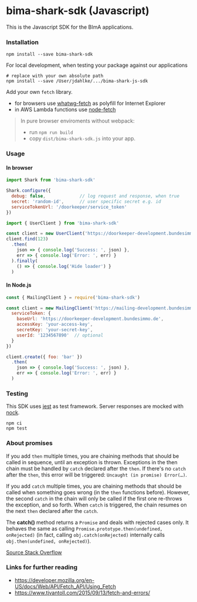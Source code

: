 # bima-shark-sdk (Javascript)

This is the Javascript SDK for the BImA applications.


### Installation

```
npm install --save bima-shark-sdk
```

For local development, when testing your package against our applications
```
# replace with your own absolute path
npm install --save /User/jdahlke/.../bima-shark-js-sdk
```

Add your own `fetch` library.

* for browsers use [whatwg-fetch](https://www.npmjs.com/package/whatwg-fetch) as polyfill for Internet Explorer
* in AWS Lambda functions use [node-fetch](https://www.npmjs.com/package/node-fetch)

> In pure browser enviroments without webpack:
> - run `npm run build`
> - copy ` dist/bima-shark-sdk.js ` into your app.


### Usage

#### In browser

```js
import Shark from 'bima-shark-sdk'

Shark.configure({
  debug: false,             // log request and response, when true
  secret: 'random-id',      // user specific secret e.g. id
  serviceTokenUrl: '/doorkeeper/service_token'
})

import { UserClient } from 'bima-shark-sdk'

const client = new UserClient('https://doorkeeper-development.bundesimmo.de')
client.find(123)
  .then(
    json => { console.log('Success: ', json) },
    err => { console.log('Error: ', err) }
  ).finally(
    () => { console.log('Hide loader') }
  )
```

#### In Node.js

```js
const { MailingClient } = require('bima-shark-sdk')

const client = new MailingClient('https://mailing-development.bundesimmo.de', {
  serviceToken: {
    baseUrl: 'https://doorkeeper-development.bundesimmo.de',
    accessKey: 'your-access-key',
    secretKey: 'your-secret-key',
    userId: '1234567890'  // optional
  }
})

client.create({ foo: 'bar' })
  .then(
    json => { console.log('Success: ', json) },
    err => { console.log('Error: ', err) }
  )
```


### Testing

This SDK uses [jest](https://jestjs.io/) as test framework. Server responses are mocked with [nock](https://www.npmjs.com/package/nock).

```
npm ci
npm test
```


### About promises

If you add `then` multiple times, you are chaining methods that should be called in sequence, until an exception is thrown.
Exceptions in the then chain must be handled by `catch` declared after the `then`. If there's no `catch` after the `then`, this error will be triggered: `Uncaught (in promise) Error(…)`.

If you add `catch` multiple times, you are chaining methods that should be called when something goes wrong (in the `then` functions before).
However, the second `catch` in the chain will only be called if the first one re-throws the exception, and so forth.
When `catch` is triggered, the chain resumes on the next `then` declared after the `catch`.

The **catch()** method returns a `Promise` and deals with rejected cases only. It behaves the same as calling `Promise.prototype.then(undefined, onRejected)`
(in fact, calling `obj.catch(onRejected)` internally calls `obj.then(undefined, onRejected)`).

[Source Stack Overflow](https://stackoverflow.com/questions/34222818/how-does-the-catch-work-in-a-native-promise-chain)


### Links for further reading

* https://developer.mozilla.org/en-US/docs/Web/API/Fetch_API/Using_Fetch
* https://www.tjvantoll.com/2015/09/13/fetch-and-errors/
